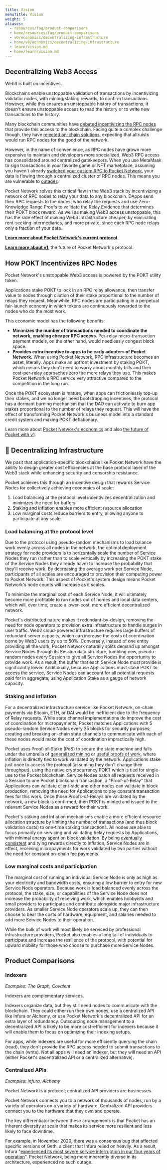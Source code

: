 ```yaml
---
title: Vision
menuTitle: Vision
weight: 5
aliases:
  - resources/faq/product-comparisons
  - home/resources/faq/product-comparisons
  - v0/economics/decentralizing-infrastructure
  - home/v0/economics/decentralizing-infrastructure
  - learn/vision.md
  - home/learn/vision.md
---
```



## Decentralizing Web3 Access

Web3 is built on incentives.

Blockchains enable unstoppable validation of transactions by incentivizing validator nodes, with mining/staking rewards, to confirm transactions. However, while this ensures an unstoppable history of transactions, it doesn't ensure unstoppable access to read the history or to write new transactions to the history.

Many blockchain communities have [debated incentivizing the RPC nodes](https://ethresear.ch/t/incentives-for-running-full-ethereum-nodes/1239) that provide this access to the blockchain. Facing quite a complex challenge though, they have [rejected on-chain solutions](https://eips.ethereum.org/EIPS/eip-908), expecting that altruists would run RPC nodes for the good of the network.

However, in the name of convenience, as RPC nodes have grown more expensive to maintain and developers more specialized, Web3 RPC access has consolidated around centralized gatekeepers. When you use MetaMask to sign transactions in your favorite game or NFT marketplace, assuming you haven't already [switched your custom RPC to Pocket Network](/use/public-rpc/), your data is flowing through a centralized cluster of RPC nodes. This means you are vulnerable to [outages](https://blog.infura.io/infura-mainnet-outage-post-mortem-2020-11-11/).

Pocket Network solves this critical flaw in the Web3 stack by incentivizing a network of RPC nodes to relay your data to any blockchain. DApps send their RPC requests to the nodes, who relay the requests and use Zero-Knowledge Range Proofs to validate the Relay Evidence that determines their POKT block reward. As well as making Web3 access unstoppable, this has the side effect of making Web3 infrastructure cheaper, by eliminating rent-seeking intermediaries, and more private, since each RPC node relays only a fraction of your data.

[**Learn more about Pocket Network's current protocol**](/learn/protocol/).

[**Learn more about v1**](/learn/future/), the future of Pocket Network's protocol.


## How POKT Incentivizes RPC Nodes

Pocket Network's unstoppable Web3 access is powered by the POKT utility token.

Applications stake POKT to lock in an RPC relay allowance, then transfer value to nodes through dilution of their stake proportional to the number of relays they request. Meanwhile, RPC nodes are participating in a perpetual fair-launch economy in which tokens are continuously rewarded to the nodes who do the most work.

This economic model has the following benefits:

* **Minimizes the number of transactions needed to coordinate the network, enabling cheaper RPC access**. Per-relay micro-transaction payment models, on the other hand, would needlessly congest block space.
* **Provides extra incentive to apps to be early adopters of Pocket Network.** When using Pocket Network, RPC infrastructure becomes an asset, literally. Apps make an upfront investment by staking POKT, which means they don't need to worry about monthly bills and their cost-per-relay approaches zero the more relays they use. This makes Pocket Network's RPC service very attractive compared to the competition in the long run.

Once the POKT ecosystem is mature, when apps can frictionlessly top-up their stakes, and we no longer need bootstrapping incentives, the protocol has a dormant burning mechanism that the DAO can activate to burn app stakes proportional to the number of relays they request. This will have the effect of transforming Pocket Network's business model into a standard credit system and making POKT deflationary.

Learn more about [Pocket Network's economics](/learn/economics/) and also [the future of Pocket with v1](/learn/future/).

## 💸 Decentralizing Infrastructure

We posit that application-specific blockchains like Pocket Network have the ability to design greater cost efficiencies at the base protocol layer of the Web3 stack while enhancing security and censorship resistance.

Pocket achieves this through an incentive design that rewards Service Nodes for collectively achieving economies of scale:

1. Load balancing at the protocol level incentivizes decentralization and minimizes the need for buffers
2. Staking and inflation enables more efficient resource allocation
3. Low marginal costs reduce barriers to entry, allowing anyone to participate at any scale

### Load balancing at the protocol level

Due to the protocol using pseudo-random mechanisms to load balance work evenly across all nodes in the network, the optimal deployment strategy for node providers is to horizontally scale the number of Service Nodes they run (rather than to scale vertically by increasing the POKT stake of the Service Nodes they already have) to increase the probability that they'll receive work. By decreasing the average work per Service Node, participants of all scales are encouraged to provision their computing power to Pocket Network. This aspect of Pocket's system design means Pocket Network's node counts will increase as it scales.

To minimize the marginal cost of each Service Node, it will ultimately become more profitable to run nodes out of homes and local data centers, which will, over time, create a lower-cost, more efficient decentralized network.

Pocket's distributed nature makes it redundant-by-design, removing the need for node operators to provision extra infrastructure to handle surges in user traffic. Web2 cloud-powered infrastructure requires large buffers of redundant server capacity, which can increase the costs of coordination borne by Web3 users by up to 50%. Conversely, instead of one entity providing all the work, Pocket Network naturally splits demand up amongst Service Nodes through its Session data structure, tumbling new, pseudo-random nodes every Session to give all Service Nodes the opportunity to provide work. As a result, the buffer that each Service Node must provide is significantly lower. Additionally, because Applications must stake POKT to access the service, Service Nodes can account for all potential requests paid for in aggregate, using Application Stake as a gauge of network capacity.

### Staking and inflation

For a decentralized infrastructure service like Pocket Network, on-chain payments via Bitcoin, ETH, or DAI would be inefficient due to the frequency of Relay requests. While state channel implementations do improve the cost of coordination for micropayments, Pocket matches Applications with 5 pseudo-random Service Nodes every 25 blocks for security purposes; creating and breaking on-chain state channels to communicate with each of these nodes would make the cost of coordination impractically high.

Pocket uses Proof-of-Stake (PoS) to secure the state machine and falls under the umbrella of [generalized mining](https://grassfed.network/mining/) or [useful proofs of work](https://eprint.iacr.org/2017/203.pdf), where inflation is directly tied to work validated by the network. Applications stake just once to access the protocol (assuming they don't change their throughput), using the native cryptocurrency POKT which is tied for single-use to the Pocket blockchain. Service Nodes batch all requests received in a Session to one Pocket blockchain transaction, a "Proof-of-Relay" that Applications can validate client-side and other nodes can validate in block production, removing the need for Applications to pay constant transaction fees for this work. Once those Proofs-of-Relays are validated by the network, a new block is confirmed, then POKT is minted and issued to the relevant Service Nodes as a reward for their work.

Pocket's staking and inflation mechanisms enable a more efficient resource allocation structure by limiting the number of transactions (and thus block validation costs) to one-time staking transactions. All nodes are able to focus primarily on servicing and validating Relay requests by Applications, with minimal energy spent on block validation. By being [eventually consistent](https://en.wikipedia.org/wiki/Eventual\_consistency) and tying rewards directly to inflation, Service Nodes are in effect, receiving micropayments for work validated by two parties without the need for constant on-chain fee payments.

### Low marginal costs and participation

The marginal cost of running an individual Service Node is only as high as your electricity and bandwidth costs, ensuring a low barrier to entry for new Service Node operators. Because work is load balanced evenly across the protocol, the stake, size, or capabilities of the Service Node does not increase the probability of receiving work, which enables hobbyists and small providers to participate and contribute alongside major infrastructure providers. As smaller Service Node operators scale up, they can then choose to bear the costs of hardware, equipment, and salaries needed to add more Service Nodes to their operation.

While the bulk of work will most likely be serviced by professional infrastructure providers, Pocket also enables a long tail of individuals to participate and increase the resilience of the protocol, with potential for upward mobility for those who choose to purchase more Service Nodes.

## Product Comparisons

### Indexers

*Examples: The Graph, Covalent*

Indexers are complementary services.

Indexers organize data, but they still need nodes to communicate with the blockchain. They could either run their own nodes, use a centralized API like Infura or Alchemy, or use Pocket Network's decentralized API for an extra layer of redundancy. Outsourcing node management to a decentralized API is likely to be more cost-efficient for indexers because it will enable them to focus on optimizing their indexing setups.

For apps, while indexers are useful for more efficiently querying the chain (read), they don't provide the RPC access needed to submit transactions to the chain (write). Not all apps will need an indexer, but they will need an API (either Pocket's decentralized API or a centralized alternative).

### Centralized APIs

*Examples: Infura, Alchemy*

Pocket Network is a protocol; centralized API providers are businesses.

Pocket Network connects you to a network of thousands of nodes, run by a variety of operators on a variety of hardware. Centralized API providers connect you to the hardware that they own and operate.

The key differentiator between these arrangements is that Pocket has an inherent diversity at scale that makes its service more resilient and less likely to face downtime.

For example, in November 2020, there was a consensus bug that affected specific versions of Geth, a client that Infura relied on heavily. As a result, Infura "[experienced its most severe service interruption in our four years of operation](https://blog.infura.io/infura-mainnet-outage-post-mortem-2020-11-11/)". Pocket Network, being more inherently diverse in its architecture, experienced no such outage.

